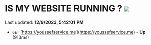 # IS MY WEBSITE RUNNING ? [![](https://img.shields.io/static/v1?label=Sponsor&message=%E2%9D%A4&logo=GitHub&color=%23fe8e86)](https://github.com/sponsors/<username>)

Last updated: **12/9/2023, 5:42:01 PM**

- `GET` [https://youssefservice.me](https://youssefservice.me) - **Up** (913ms)
